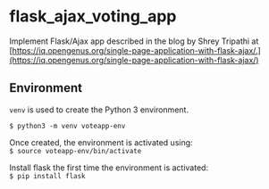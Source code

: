 # flask_ajax_voting_app
Implement Flask/Ajax app described in the blog by Shrey Tripathi at 
[https://iq.opengenus.org/single-page-application-with-flask-ajax/.](https://iq.opengenus.org/single-page-application-with-flask-ajax/)


## Environment
`venv` is used to create the Python 3 environment.  

`$ python3 -m venv voteapp-env`  

Once created, the environment is activated using:  
`$ source voteapp-env/bin/activate`

Install flask the first time the environment is activated:  
`$ pip install flask`

